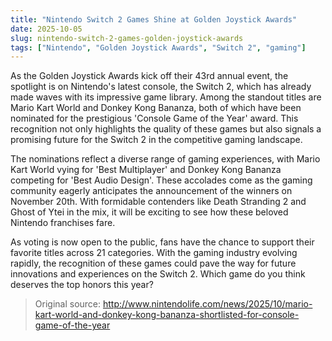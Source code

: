```yaml
---
title: "Nintendo Switch 2 Games Shine at Golden Joystick Awards"
date: 2025-10-05
slug: nintendo-switch-2-games-golden-joystick-awards
tags: ["Nintendo", "Golden Joystick Awards", "Switch 2", "gaming"]
---
```


As the Golden Joystick Awards kick off their 43rd annual event, the spotlight is on Nintendo's latest console, the Switch 2, which has already made waves with its impressive game library. Among the standout titles are Mario Kart World and Donkey Kong Bananza, both of which have been nominated for the prestigious 'Console Game of the Year' award. This recognition not only highlights the quality of these games but also signals a promising future for the Switch 2 in the competitive gaming landscape.

The nominations reflect a diverse range of gaming experiences, with Mario Kart World vying for 'Best Multiplayer' and Donkey Kong Bananza competing for 'Best Audio Design'. These accolades come as the gaming community eagerly anticipates the announcement of the winners on November 20th. With formidable contenders like Death Stranding 2 and Ghost of Ytei in the mix, it will be exciting to see how these beloved Nintendo franchises fare.

As voting is now open to the public, fans have the chance to support their favorite titles across 21 categories. With the gaming industry evolving rapidly, the recognition of these games could pave the way for future innovations and experiences on the Switch 2. Which game do you think deserves the top honors this year?
> Original source: http://www.nintendolife.com/news/2025/10/mario-kart-world-and-donkey-kong-bananza-shortlisted-for-console-game-of-the-year